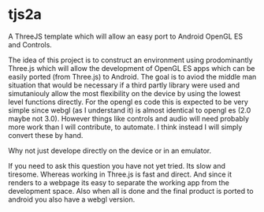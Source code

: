 # tjs2a
A ThreeJS template which will allow an easy port to Android OpenGL ES and Controls.

The idea of this project is to construct an environment using prodominantly Three.js which will allow the development of OpenGL ES apps which can be easily ported (from Three.js) to Android. The goal is to aviod the middle man situation that would be necessary if a third partly library were used and simutaniouly allow the most flexibility on the device by using the lowest level functions directly. For the opengl es code this is expected to be very simple since webgl (as I understand it) is almost identical to opengl es (2.0 maybe not 3.0). However things like controls and audio will need probably more work than I will contribute, to automate. I think instead I will simply convert these by hand.

Why not just develope directly on the device or in an emulator.

If you need to ask this question you have not yet tried. Its slow and tiresome. Whereas working in Three.js is fast and direct. And since it renders to a webpage its easy to separate the working app from the development space. Also when all is done and the final product is ported to android you also have a webgl version.
